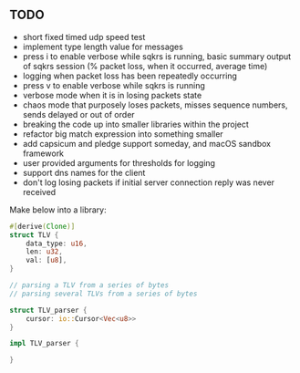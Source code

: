 ## TODO
- short fixed timed udp speed test
- implement type length value for messages
- press i to enable verbose while sqkrs is running, basic summary output of sqkrs session (% packet loss, when it occurred, average time)
- logging when packet loss has been repeatedly occurring
- press v to enable verbose while sqkrs is running
- verbose mode when it is in losing packets state
- chaos mode that purposely loses packets, misses sequence numbers, sends delayed or out of order
- breaking the code up into smaller libraries within the project
- refactor big match expression into something smaller
- add capsicum and pledge support someday, and macOS sandbox framework
- user provided arguments for thresholds for logging
- support dns names for the client
- don't log losing packets if initial server connection reply was never received

Make below into a library:

```rust
#[derive(Clone)]
struct TLV {
    data_type: u16,
    len: u32,
    val: [u8],
}

// parsing a TLV from a series of bytes
// parsing several TLVs from a series of bytes

struct TLV_parser {
    cursor: io::Cursor<Vec<u8>>
}

impl TLV_parser {

}
```
